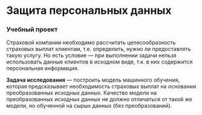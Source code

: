 # Защита персональных данных
###  **Учебный проект**

Страховой компании необходимо рассчитать целесообразность страховых выплат клиентам, т.е. определить, нужно ли предоставлять такую услугу. Но есть условие — при выполнении задачи нельзя использовать данные клиентов в исходном виде, т.к.
в них содержится персональная информация.

**Задача исследования** — построить модель машинного обучения, которая предсказывает необходимость страховых выплат
на основании преобразованных исходных данных. Качество модели на преобразованных исходных данных 
не должно отличаться от такой же модели, но обученной на сырых данных (без преобразований).

